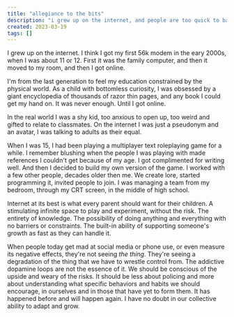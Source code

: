 ```yaml
---
title: "allegiance to the bits"
description: "i grew up on the internet, and people are too quick to bail on it"
created: 2023-03-19
tags: []
---
```


I grew up on the internet. I think I got my first 56k modem in the eary 2000s, when I was about 11 or 12. First it was the family computer, and then it moved to my room, and then I got online. 

I'm from the last generation to feel my education constrained by the physical world. As a child with bottomless curiosity, I was obsessed by a giant encyclopedia of thousands of razor thin pages, and any book I could get my hand on. It was never enough. Until I got online.

In the real world I was a shy kid, too anxious to open up, too weird and gifted to relate to classmates. On the internet I was just a pseudonym and an avatar, I was talking to adults as their equal. 

When I was 15, I had been playing a multiplayer text roleplaying game for a while. I remember blushing when the people I was playing with made references I couldn't get because of my age. I got complimented for writing well. 
And then I decided to build my own version of the game. I worked with a few other people, decades older then me. We create lore, started programming it, invited people to join. I was managing a team from my bedroom, through my CRT screen, in the middle of high school. 

Internet at its best is what every parent should want for their children. A stimulating infinite space to play and experiment, without the risk. The entirety of knowledge. The possibility of doing anything and everything with no barriers or constraints. The built-in ability of supporting someone's growth as fast as they can handle it.  

When people today get mad at social media or phone use, or even measure its negative effects, they're not seeing *the thing*. They're seeing a degradation of the thing that we have to wrestle control from. The addictive dopamine loops are not the essence of it. 
We should be conscious of the upside and weary of the risks. It should be less about policing and more about understanding what specific behaviors and habits we should encourage, in ourselves and in those that have yet to form them. 
It has happened before and will happen again. I have no doubt in our collective ability to adapt and grow. 
